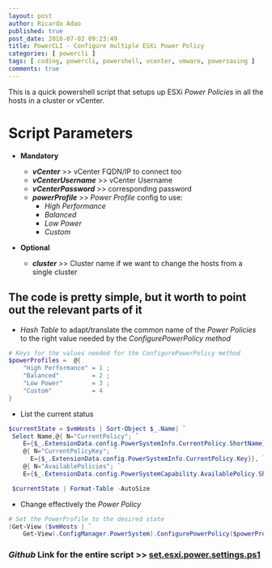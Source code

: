 ```yaml
---
layout: post
author: Ricardo Adao
published: true
post_date: 2018-07-02 09:23:49
title: PowerCLI - Configure multiple ESXi Power Policy
categories: [ powercli ]
tags: [ coding, powercli, powershell, vcenter, vmware, powersaving ]
comments: true
---
```


This is a quick powershell script that setups up ESXi _Power Policies_ in all the hosts in a cluster or vCenter.

# Script Parameters #

* **Mandatory**
  * _**vCenter**_ >> vCenter FQDN/IP to connect too
  * _**vCenterUsername**_ >> vCenter Username
  * _**vCenterPassword**_ >> corresponding password
  * _**powerProfile**_ >> _Power Profile_ config to use:
    * _High Performance_
    * _Balanced_
    * _Low Power_
    * _Custom_

* **Optional**
  * _**cluster**_ >> Cluster name if we want to change the hosts from a single cluster

## The code is pretty simple, but it worth to point out the relevant parts of it ##

* _Hash Table_ to adapt/translate the common name of the _Power Policies_ to the right value needed by the _ConfigurePowerPolicy method_

```powershell
# Keys for the values needed for the ConfigurePowerPolicy method
$powerProfiles =  @{
    "High Performance" = 1 ;
    "Balanced"         = 2 ;
    "Low Power"        = 3 ;
    "Custom"           = 4
}
```

* List the current status

```powershell
$currentState = $vmHosts | Sort-Object $_.Name| `
 Select Name,@{ N="CurrentPolicy"; `
    E={$_.ExtensionData.config.PowerSystemInfo.CurrentPolicy.ShortName}}, `
    @{ N="CurrentPolicyKey"; `
      E={$_.ExtensionData.config.PowerSystemInfo.CurrentPolicy.Key}}, `
    @{ N="AvailablePolicies"; `
    E={$_.ExtensionData.config.PowerSystemCapability.AvailablePolicy.ShortName}}

 $currentState | Format-Table -AutoSize
 ```

* Change effectively the _Power Policy_

```powershell
# Set the PowerProfile to the desired state
(Get-View ($vmHosts | `
    Get-View).ConfigManager.PowerSystem).ConfigurePowerPolicy($powerProfiles.$powerProfile)
```

### _Github_ Link for the entire script **>>** [set.esxi.power.settings.ps1](https://github.com/ricardonadao/vrandombites.co.uk/blob/master/ESXi/set.esxi.power.settings.ps1) ###